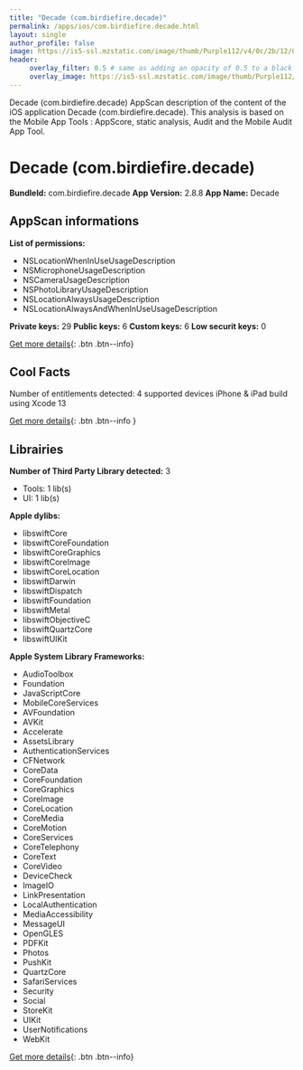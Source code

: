 ```yaml
---
title: "Decade (com.birdiefire.decade)"
permalink: /apps/ios/com.birdiefire.decade.html
layout: single
author_profile: false
image: https://is5-ssl.mzstatic.com/image/thumb/Purple112/v4/0c/2b/12/0c2b1293-cd0b-b583-aa81-ebc55dd9c81e/AppIcon-0-0-1x_U007emarketing-0-0-0-7-0-0-sRGB-0-0-0-GLES2_U002c0-512MB-85-220-0-0.png/512x512bb.jpg
header: 
     overlay_filter: 0.5 # same as adding an opacity of 0.5 to a black background
     overlay_image: https://is5-ssl.mzstatic.com/image/thumb/Purple112/v4/0c/2b/12/0c2b1293-cd0b-b583-aa81-ebc55dd9c81e/AppIcon-0-0-1x_U007emarketing-0-0-0-7-0-0-sRGB-0-0-0-GLES2_U002c0-512MB-85-220-0-0.png/512x512bb.jpg
---
```

Decade (com.birdiefire.decade) AppScan description of the content of the iOS application Decade (com.birdiefire.decade). This analysis is based on the Mobile App Tools : AppScore, static analysis, Audit and the Mobile Audit App Tool.

# Decade (com.birdiefire.decade)

**BundleId:** com.birdiefire.decade
**App Version:** 2.8.8
**App Name:** Decade


## AppScan informations 

**List of permissions:** 
- NSLocationWhenInUseUsageDescription
- NSMicrophoneUsageDescription
- NSCameraUsageDescription
- NSPhotoLibraryUsageDescription
- NSLocationAlwaysUsageDescription
- NSLocationAlwaysAndWhenInUseUsageDescription
  
  
**Private keys:** 29
**Public keys:** 6
**Custom keys:** 6
**Low securit keys:** 0
  
[Get more details](/pricing.html){: .btn .btn--info}

## Cool Facts

Number of entitlements detected: 4
supported devices iPhone & iPad
build using Xcode 13
  
[Get more details](/pricing.html){: .btn .btn--info }

## Librairies 
**Number of Third Party Library detected:** 3
- Tools: 1 lib(s)
- UI: 1 lib(s)


**Apple dylibs:**
- libswiftCore
- libswiftCoreFoundation
- libswiftCoreGraphics
- libswiftCoreImage
- libswiftCoreLocation
- libswiftDarwin
- libswiftDispatch
- libswiftFoundation
- libswiftMetal
- libswiftObjectiveC
- libswiftQuartzCore
- libswiftUIKit


**Apple System Library Frameworks:**
- AudioToolbox
- Foundation
- JavaScriptCore
- MobileCoreServices
- AVFoundation
- AVKit
- Accelerate
- AssetsLibrary
- AuthenticationServices
- CFNetwork
- CoreData
- CoreFoundation
- CoreGraphics
- CoreImage
- CoreLocation
- CoreMedia
- CoreMotion
- CoreServices
- CoreTelephony
- CoreText
- CoreVideo
- DeviceCheck
- ImageIO
- LinkPresentation
- LocalAuthentication
- MediaAccessibility
- MessageUI
- OpenGLES
- PDFKit
- Photos
- PushKit
- QuartzCore
- SafariServices
- Security
- Social
- StoreKit
- UIKit
- UserNotifications
- WebKit


  
[Get more details](/pricing.html){: .btn .btn--info}

